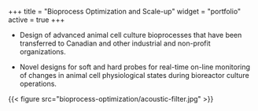 +++
title = "Bioprocess Optimization and Scale-up"
widget = "portfolio"
active = true
+++

- Design of advanced animal cell culture bioprocesses that have been transferred
  to Canadian and other industrial and non-profit organizations.

- Novel designs for soft and hard probes for real-time on-line monitoring of
  changes in animal cell physiological states during bioreactor culture
  operations.

{{< figure src="bioprocess-optimization/acoustic-filter.jpg" >}}
